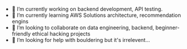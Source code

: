 - 🔭 I’m currently working on backend development, API testing.
- 🌱 I’m currently learning AWS Solutions architecture, recommendation engins
- 👯 I’m looking to collaborate on data engineering, backend, beginner-friendly ethical hacking projects
- 🤔 I’m looking for help with bouldering but it's irrelevent...
<!-- 💬 Ask me about ...
- 📫 How to reach me: ...
- 😄 Pronouns: ...
- ⚡ Fun fact: ...
-->
